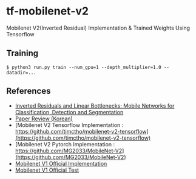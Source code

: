 # tf-mobilenet-v2
Mobilenet V2(Inverted Residual) Implementation &amp; Trained Weights Using Tensorflow

## Training

```
$ python3 run.py train --num_gpu=1 --depth_multiplier=1.0 --datadir=... 
```

## References

- [Inverted Residuals and Linear Bottlenecks: Mobile Networks for Classification, Detection and Segmentation](https://arxiv.org/abs/1801.04381)
- [Paper Review (Korean)](http://openresearch.ai/t/mobilenetv2-inverted-residuals-and-linear-bottlenecks-mobile-networks-for-classification-detection-and-segmentation/130/1)
- [Mobilenet V2 Tensorflow Implementation : https://github.com/timctho/mobilenet-v2-tensorflow](https://github.com/timctho/mobilenet-v2-tensorflow)
- [Mobilenet V2 Pytorch Implementation : https://github.com/MG2033/MobileNet-V2](https://github.com/MG2033/MobileNet-V2)
- [Mobilenet V1 Official Implementation](https://github.com/tensorflow/models/blob/master/research/slim/nets/mobilenet_v1.py)
- [Mobilenet V1 Official Test](https://github.com/tensorflow/models/blob/master/research/slim/nets/mobilenet_v1_test.py)
